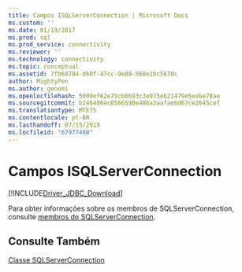 ```yaml
---
title: Campos ISQLServerConnection | Microsoft Docs
ms.custom: ''
ms.date: 01/19/2017
ms.prod: sql
ms.prod_service: connectivity
ms.reviewer: ''
ms.technology: connectivity
ms.topic: conceptual
ms.assetid: 7fb68784-d60f-47cc-9e80-568e1bc5678c
author: MightyPen
ms.author: genemi
ms.openlocfilehash: 5000ef62e79cb6693c3e975eb21479e5eebe78ae
ms.sourcegitcommit: b2464064c0566590e486a3aafae6d67ce2645cef
ms.translationtype: MTE75
ms.contentlocale: pt-BR
ms.lasthandoff: 07/15/2019
ms.locfileid: "67977498"
---
```

# <a name="isqlserverconnection-fields"></a>Campos ISQLServerConnection
[!INCLUDE[Driver_JDBC_Download](../../../includes/driver_jdbc_download.md)]

  Para obter informações sobre os membros de SQLServerConnection, consulte [membros do SQLServerConnection](../../../connect/jdbc/reference/sqlserverconnection-members.md).  
  
## <a name="see-also"></a>Consulte Também  
 [Classe SQLServerConnection](../../../connect/jdbc/reference/sqlserverconnection-class.md)  
  
  
